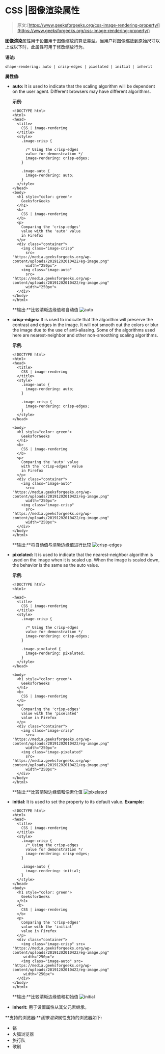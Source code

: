# CSS |图像渲染属性

> 原文:[https://www.geeksforgeeks.org/css-image-rendering-property/](https://www.geeksforgeeks.org/css-image-rendering-property/)

**图像渲染**属性用于设置用于图像缩放的算法类型。当用户将图像缩放到原始尺寸以上或以下时，此属性可用于修改缩放行为。

**语法:**

```
shape-rendering: auto | crisp-edges | pixelated | initial | inherit
```

**属性值:**

*   **auto:** It is used to indicate that the scaling algorithm will be dependent on the user agent. Different browsers may have different algorithms.

    **示例:**

    ```
    <!DOCTYPE html>
    <html>
    <head>
      <title>
        CSS | image-rendering
      </title>
      <style>
        .image-crisp {

          /* Using the crisp-edges
          value for demonstration */
          image-rendering: crisp-edges;
        }

        .image-auto {
          image-rendering: auto;
        }
      </style>
    </head>
    <body>
      <h1 style="color: green">
        GeeksforGeeks
      </h1>
      <b>
        CSS | image-rendering
      </b>
      <p>
        Comparing the 'crisp-edges'
        value with the 'auto' value
        in Firefox
      </p>
      <div class="container">
        <img class="image-crisp"
          src=
    "https://media.geeksforgeeks.org/wp-content/uploads/20191202010422/eg-image.png"
          width="250px">
        <img class="image-auto"
          src=
    "https://media.geeksforgeeks.org/wp-content/uploads/20191202010422/eg-image.png"
          width="250px">
      </div>
    </body>
    </html>
    ```

    **输出:**比较清晰边缘值和自动值
    ![auto](img/492c3ba48dd3bc760af74188f3ac3f0f.png)

*   **crisp-edges:** It is used to indicate that the algorithm will preserve the contrast and edges in the image. It will not smooth out the colors or blur the image due to the use of anti-aliasing. Some of the algorithms used here are nearest-neighbor and other non-smoothing scaling algorithms.

    **示例:**

    ```
    <!DOCTYPE html>
    <html>
    <head>
      <title>
        CSS | image-rendering
      </title>
      <style>
        .image-auto {
          image-rendering: auto;
        }

        .image-crisp {
          image-rendering: crisp-edges;
        }
      </style>
    </head>

    <body>
      <h1 style="color: green">
        GeeksforGeeks
      </h1>
      <b>
        CSS | image-rendering
      </b>
      <p>
        Comparing the 'auto' value
        with the 'crisp-edges' value
        in Firefox
      </p>
      <div class="container">
        <img class="image-auto" 
          src=
    "https://media.geeksforgeeks.org/wp-content/uploads/20191202010422/eg-image.png"
          width="250px">
        <img class="image-crisp" 
          src=
    "https://media.geeksforgeeks.org/wp-content/uploads/20191202010422/eg-image.png"
          width="250px">
      </div>
    </body>
    </html>
    ```

    **输出:**将自动值与清晰边缘值进行比较
    ![crisp-edges](img/691de5759cbdde088695c3dc1079dfb9.png)

*   **pixelated:** It is used to indicate that the nearest-neighbor algorithm is used on the image when it is scaled up. When the image is scaled down, the behavior is the same as the auto value.

    **示例:**

    ```
    <!DOCTYPE html>
    <html>

    <head>
      <title>
        CSS | image-rendering
      </title>
      <style>
        .image-crisp {

          /* Using the crisp-edges
          value for demonstration */
          image-rendering: crisp-edges;
        }

        .image-pixelated {
          image-rendering: pixelated;
        }
      </style>
    </head>

    <body>
      <h1 style="color: green">
        GeeksforGeeks
      </h1>
      <b>
        CSS | image-rendering
      </b>
      <p>
        Comparing the 'crisp-edges'
        value with the 'pixelated'
        value in Firefox
      </p>
      <div class="container">
        <img class="image-crisp" 
          src=
    "https://media.geeksforgeeks.org/wp-content/uploads/20191202010422/eg-image.png"
          width="250px">
        <img class="image-pixelated"
          src=
    "https://media.geeksforgeeks.org/wp-content/uploads/20191202010422/eg-image.png"
          width="250px">
      </div>
    </body>
    </html>
    ```

    **输出:**比较清晰边缘值和像素化值
    ![pixelated](img/e6a5c20f0a361aeebaab9e7383a2f3df.png)

*   **initial:** It is used to set the property to its default value.
    **Example:**

    ```
    <!DOCTYPE html>
    <html>
    <head>
      <title>
        CSS | image-rendering
      </title>
      <style>
        .image-crisp {
          /* Using the crisp-edges
          value for demonstration */
          image-rendering: crisp-edges;
        }

        .image-auto {
          image-rendering: initial;
        }
      </style>
    </head>
    <body>
      <h1 style="color: green">
        GeeksforGeeks
      </h1>
      <b>
        CSS | image-rendering
      </b>
      <p>
        Comparing the 'crisp-edges'
        value with the 'initial'
        value in Firefox
      </p>
      <div class="container">
        <img class="image-crisp" src=
    "https://media.geeksforgeeks.org/wp-content/uploads/20191202010422/eg-image.png"
         width="250px">
        <img class="image-auto" src=
    "https://media.geeksforgeeks.org/wp-content/uploads/20191202010422/eg-image.png"
         width="250px">
      </div>
    </body>
    </html>
    ```

    **输出:**比较清晰边缘值和初始值
    ![initial](img/bb4a9a400d8368d376a12ab5b6c19257.png)

*   **inherit:** 用于设置属性从其父元素继承。

**支持的浏览器:***图像渲染*属性支持的浏览器如下:

*   铬
*   火狐浏览器
*   旅行队
*   歌剧
